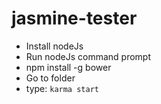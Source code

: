 # jasmine-tester
- Install nodeJs
- Run nodeJs command prompt
- npm install -g bower
- Go to folder
- type: `karma start`

